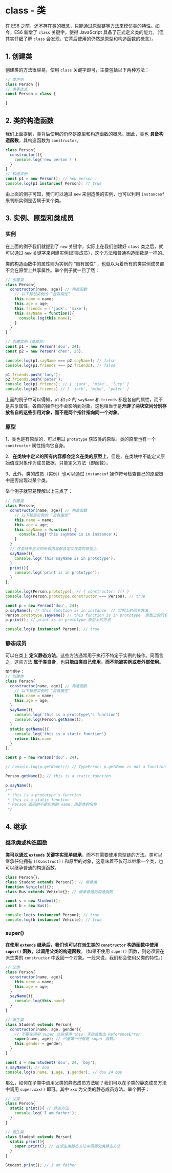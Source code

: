 # class - 类

在 ES6 之前，还不存在类的概念，只能通过原型链等方法来模仿类的特性。如今，ES6 新增了 `class` 关键字，使得 JavaScript 具备了正式定义类的能力。（但其实仔细了解 `class` 会发现，它背后使用的仍然是原型和构造函数的概念）。

## 1. 创建类
创建类的方法很容易，使用 `class` 关键字即可，主要包括以下两种方法：
```js
// 类声明
class Person {}
// 类表达式
const Person = class {

}
```

## 2. 类的构造函数
我们上面提到，类背后使用的仍然是原型和构造函数的概念。因此，类也 **具备构造函数**，其构造函数为 `constructor`。

```js
class Person{
  constructor(){
    console.log('new person !')
  }
}
// 构造实例
const p1 = new Person(); // new person !
console.log(p1 instanceof Person); // true
```
由上面的例子可知，我们可以通过 `new` 来创造类的实例，也可以利用 `instanceof` 来判断实例是否属于某个类。

## 3. 实例、原型和类成员

### 实例
在上面的例子我们就提到了 `new` 关键字，实际上在我们创建好 `class` 类之后，就可以通过 `new` 关键字来创建实例(即类成员），这个方法和普通构造函数是一样的。

类的构造函数中的属性则为实例的 “自有属性” ，也就以为着所有的类实例成员都不会在原型上共享属性。举个例子就一目了然：

```js
// 创建类
class Person{
  constructor(name, age){ // 构造函数
    // 以下都是实例的 “自有属性”
    this.name = name;
    this.age = age;
    this.friends = ['jack', 'mike'];
    this.sayName = function(){
      console.log(this.name);
    }
  }
}

// 创建实例（类成员）
const p1 = new Person('dou', 24);
const p2 = new Person('chen', 25);

console.log(p1.sayName === p2.sayName); // false
console.log(p1.friends === p2.friends); // false

p1.friends.push('lucy');
p2.friends.push('peter');
console.log(p1.friends); // [ 'jack', 'mike', 'lucy' ]
console.log(p2.friends) // [ 'jack', 'mike', 'peter' ]
```
上面的例子中可以得知，`p1` 和 `p2` 的 `sayName` 和 `friends` 都是各自的属性，而不是共享属性，各自的操作也不会影响到对象。这也相当于是**开辟了两块空间分别存放各自的这些引用对象，而不是两个指针指向同一个对象**。

### 原型
1、类也是有原型的，可以用过 `prototype` 获取类的原型。类的原型也有一个 `constructor` 属性指向它自身。

2、**在类块中定义的所有内容都会定义在类的原型上**，但是，在类块中不能定义原始值或对象作为成员数据，只能定义方法（即函数）。

3、此外，类的成员（实例）也可以通过 `instanceof` 操作符号检查自己的原型链中是否出现过某个类。

举个例子就容易理解以上三点了：

```js
// 创建类
class Person{
  constructor(name, age){ // 构造函数
    // 以下都是实例的 “自有属性”
    this.name = name;
    this.age = age;
    this.sayName = function() {
      console.log('this sayName is in instance');
    }
  }
  // 在类块中定义的所有内容都会定义在类的原型上
  sayName(){
    console.log('this sayName is in prototype');
  }
  print(){
    console.log('print is in prototype');
  }
};

console.log(Person.prototype); // { constructor: f() }
console.log(Person.prototype.constructor === Person); // true

const p = new Person('dou', 24);
p.sayName(); // this function is in instance  // 实例上的同名方法
Person.prototype.sayName() // this function is in prototype  原型上的同名方法
p.print(); // print is in prototype 原型上的方法

console.log(p instanceof Person); // true
```

### 静态成员

可以在类上 **定义静态方法**。这些方法通常用于执行不特定于实例的操作。简而言之，这些方法 **属于类自身**，也**只能由类自己使用，而不能被实例或者外部使用**。

```js
举个例子：
// 创建类
class Person{
  constructor(name, age){ // 构造函数
    // 以下都是实例的 “自有属性”
    this.name = name;
    this.age = age;
  }
  sayName(){
    console.log('this is a prototype\'s function')
    console.log(Person.getName());
  }
  static getName(){
    console.log('this is a static function')
    return this.name
  }
};

const p = new Person('dou', 24);

// console.log(p.getName()); // TypeError: p.getName is not a function

Person.getName(); // this is a static function

p.sayName();
/**
 * this is a prototype's function
 * this is a static function
 * Person 返回的不是实例的 name，而是类的名称
 */
```

## 4. 继承

### 继承类或构造函数

**类可以通过 `extends` 关键字实现单继承**，而不在需要使用原型链的方法。类可以继承任何拥有 `[[Construct]]` 和原型的对象，这意味着不仅可以继承一个类，也可以继承普通的构造函数。

```js
class Person{};
class Student extends Person{}; // 继承类
function Vehicle(){}; 
class Bus extends Vehicle{}; // 继承普通的构造函数

const s = new Student();
const b = new Bus();

console.log(s instanceof Person); // true
console.log(b instanceof Vehicle); // true
```

### super()
**在使用 `extends` 继承后，我们也可以在派生类的 `constructor` 构造函数中使用 `super()` 函数，以调用父类的构造函数**。（如果不使用 `super()` 函数，则必须要在派生类的 `constructor` 中返回一个对象。一般来说，我们都会使用父类的特性。）

```js
// 父类
class Person{
  constructor(name, age){
    this.name = name;
    this.age = age;
  }
  sayName(){
    console.log(this.name)
  }
}

// 派生类
class Student extends Person{
  constructor(name, age, gender){
    // 不要在调用 super 之前使用 this，否则会抛出 ReferenceError
    super(name, age); // 尽量第一行就是 super 函数。
    this.gender = gender;
  }
}

const s = new Student('dou', 24, 'boy');
s.sayName(); // dou
console.log(s.name, s.age, s.gender); // dou 24 boy
```

那么，如何在子类中调用父类的静态成员方法呢？我们可以在子类的静态成员方法中调用 `super.xxx()` 即可。其中 `xxx` 为父类的静态成员方法。举个例子：

```js
// 父类
class Person{
  static print(){ // 静态方法
    console.log('I am father');
  }
}

// 派生类
class Student extends Person{
  static print(){
    super.print(); // 在派生类静态方法中调用父类静态方法
  }
}

Student.print(); // I am father
```


